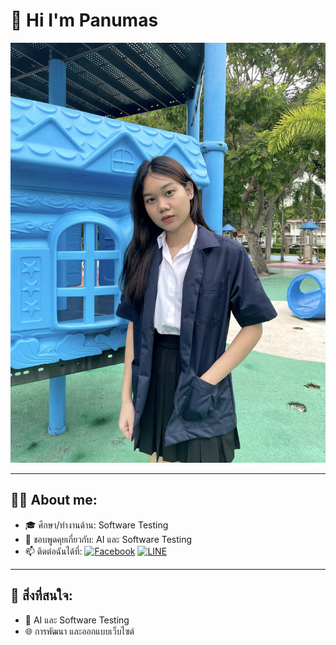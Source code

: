 # 👋 Hi I'm Panumas

![Me](profile/4962B448-B446-4E77-85B6-782D98E6DB57.jpeg)

---

## 👩‍💻 About me:
- 🎓 ศึกษา/ทำงานด้าน: Software Testing
- 💬 ชอบพูดคุยเกี่ยวกับ: AI และ Software Testing
- 📫 ติดต่อฉันได้ที่: [![Facebook](https://img.shields.io/badge/-Facebook-blue?style=flat&logo=Facebook&logoColor=white)](https://www.facebook.com/your-profile)  [![LINE](https://img.shields.io/badge/-LINE-00C300?style=flat&logo=LINE&logoColor=white)](https://line.me/ti/p/~your-line-id)

---

## 📌 สิ่งที่สนใจ:
- 🧠 AI และ Software Testing
- 🌐 การพัฒนา และออกแบบเว็บไซต์
